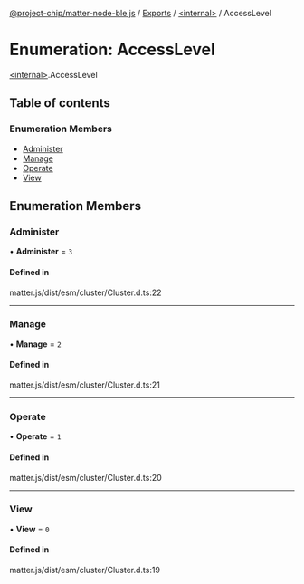 [@project-chip/matter-node-ble.js](../README.md) / [Exports](../modules.md) / [\<internal\>](../modules/internal_.md) / AccessLevel

# Enumeration: AccessLevel

[\<internal\>](../modules/internal_.md).AccessLevel

## Table of contents

### Enumeration Members

- [Administer](internal_.AccessLevel.md#administer)
- [Manage](internal_.AccessLevel.md#manage)
- [Operate](internal_.AccessLevel.md#operate)
- [View](internal_.AccessLevel.md#view)

## Enumeration Members

### Administer

• **Administer** = ``3``

#### Defined in

matter.js/dist/esm/cluster/Cluster.d.ts:22

___

### Manage

• **Manage** = ``2``

#### Defined in

matter.js/dist/esm/cluster/Cluster.d.ts:21

___

### Operate

• **Operate** = ``1``

#### Defined in

matter.js/dist/esm/cluster/Cluster.d.ts:20

___

### View

• **View** = ``0``

#### Defined in

matter.js/dist/esm/cluster/Cluster.d.ts:19
